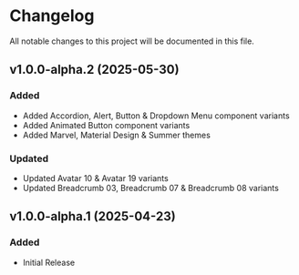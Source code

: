 <!-- Available h3 headings: Added, Fixed, Updated, Removed, Deprecated -->

# Changelog

All notable changes to this project will be documented in this file.

## v1.0.0-alpha.2 (2025-05-30)

### Added

- Added Accordion, Alert, Button & Dropdown Menu component variants
- Added Animated Button component variants
- Added Marvel, Material Design & Summer themes

### Updated

- Updated Avatar 10 & Avatar 19 variants
- Updated Breadcrumb 03, Breadcrumb 07 & Breadcrumb 08 variants

## v1.0.0-alpha.1 (2025-04-23)

### Added

- Initial Release
